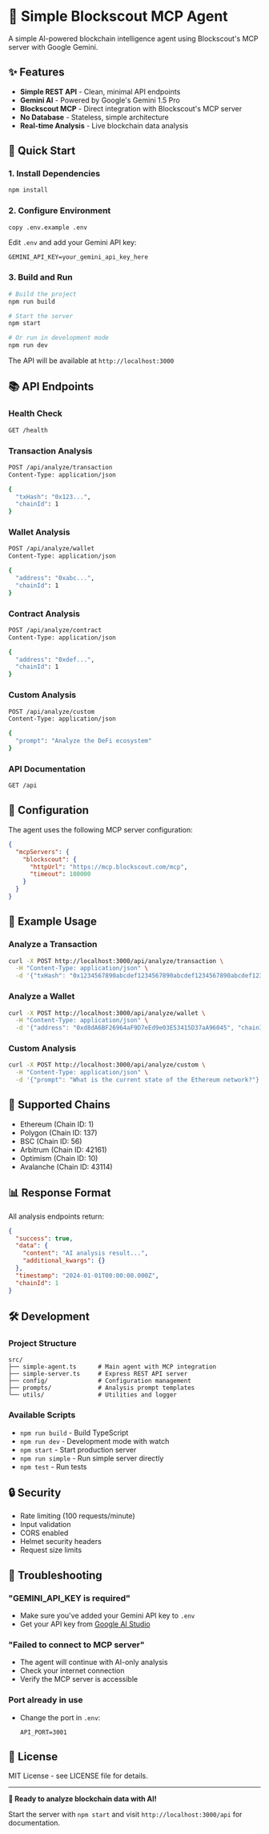 # 🚀 Simple Blockscout MCP Agent

A simple AI-powered blockchain intelligence agent using Blockscout's MCP server with Google Gemini.

## ✨ Features

- **Simple REST API** - Clean, minimal API endpoints
- **Gemini AI** - Powered by Google's Gemini 1.5 Pro
- **Blockscout MCP** - Direct integration with Blockscout's MCP server
- **No Database** - Stateless, simple architecture
- **Real-time Analysis** - Live blockchain data analysis

## 🚀 Quick Start

### 1. Install Dependencies
```bash
npm install
```

### 2. Configure Environment
```bash
copy .env.example .env
```

Edit `.env` and add your Gemini API key:
```env
GEMINI_API_KEY=your_gemini_api_key_here
```

### 3. Build and Run
```bash
# Build the project
npm run build

# Start the server
npm start

# Or run in development mode
npm run dev
```

The API will be available at `http://localhost:3000`

## 📚 API Endpoints

### Health Check
```bash
GET /health
```

### Transaction Analysis
```bash
POST /api/analyze/transaction
Content-Type: application/json

{
  "txHash": "0x123...",
  "chainId": 1
}
```

### Wallet Analysis
```bash
POST /api/analyze/wallet
Content-Type: application/json

{
  "address": "0xabc...",
  "chainId": 1
}
```

### Contract Analysis
```bash
POST /api/analyze/contract
Content-Type: application/json

{
  "address": "0xdef...",
  "chainId": 1
}
```

### Custom Analysis
```bash
POST /api/analyze/custom
Content-Type: application/json

{
  "prompt": "Analyze the DeFi ecosystem"
}
```

### API Documentation
```bash
GET /api
```

## 🔧 Configuration

The agent uses the following MCP server configuration:

```json
{
  "mcpServers": {
    "blockscout": {
      "httpUrl": "https://mcp.blockscout.com/mcp",
      "timeout": 180000
    }
  }
}
```

## 📝 Example Usage

### Analyze a Transaction
```bash
curl -X POST http://localhost:3000/api/analyze/transaction \
  -H "Content-Type: application/json" \
  -d '{"txHash": "0x1234567890abcdef1234567890abcdef1234567890abcdef1234567890abcdef", "chainId": 1}'
```

### Analyze a Wallet
```bash
curl -X POST http://localhost:3000/api/analyze/wallet \
  -H "Content-Type: application/json" \
  -d '{"address": "0xd8dA6BF26964aF9D7eEd9e03E53415D37aA96045", "chainId": 1}'
```

### Custom Analysis
```bash
curl -X POST http://localhost:3000/api/analyze/custom \
  -H "Content-Type: application/json" \
  -d '{"prompt": "What is the current state of the Ethereum network?"}'
```

## 🎯 Supported Chains

- Ethereum (Chain ID: 1)
- Polygon (Chain ID: 137)
- BSC (Chain ID: 56)
- Arbitrum (Chain ID: 42161)
- Optimism (Chain ID: 10)
- Avalanche (Chain ID: 43114)

## 📊 Response Format

All analysis endpoints return:

```json
{
  "success": true,
  "data": {
    "content": "AI analysis result...",
    "additional_kwargs": {}
  },
  "timestamp": "2024-01-01T00:00:00.000Z",
  "chainId": 1
}
```

## 🛠️ Development

### Project Structure
```
src/
├── simple-agent.ts      # Main agent with MCP integration
├── simple-server.ts     # Express REST API server
├── config/              # Configuration management
├── prompts/             # Analysis prompt templates
└── utils/               # Utilities and logger
```

### Available Scripts
- `npm run build` - Build TypeScript
- `npm run dev` - Development mode with watch
- `npm start` - Start production server
- `npm run simple` - Run simple server directly
- `npm test` - Run tests

## 🔒 Security

- Rate limiting (100 requests/minute)
- Input validation
- CORS enabled
- Helmet security headers
- Request size limits

## 🐛 Troubleshooting

### "GEMINI_API_KEY is required"
- Make sure you've added your Gemini API key to `.env`
- Get your API key from [Google AI Studio](https://makersuite.google.com/app/apikey)

### "Failed to connect to MCP server"
- The agent will continue with AI-only analysis
- Check your internet connection
- Verify the MCP server is accessible

### Port already in use
- Change the port in `.env`:
  ```env
  API_PORT=3001
  ```

## 📄 License

MIT License - see LICENSE file for details.

---

**🎉 Ready to analyze blockchain data with AI!**

Start the server with `npm start` and visit `http://localhost:3000/api` for documentation.

